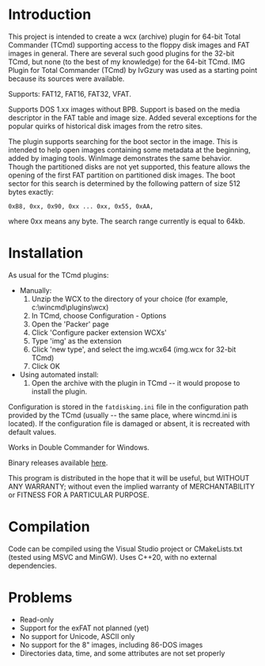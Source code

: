 Introduction
============

This project is intended to create a wcx (archive) plugin for 64-bit Total Commander (TCmd) 
supporting access to the floppy disk images and FAT images in general.
There are several such good plugins for the 32-bit TCmd, but none (to the best of my knowledge) for the 64-bit TCmd. 
IMG Plugin for Total Commander (TCmd) by IvGzury was used as a starting point because its sources were available.

Supports: FAT12, FAT16, FAT32, VFAT.

Supports DOS 1.xx images without BPB. Support is based on the media descriptor in the FAT table and image size. Added several exceptions 
for the popular quirks of historical disk images from the retro sites.

The plugin supports searching for the boot sector in the image. This is intended to help open images containing some metadata at 
the beginning, added by imaging tools. WinImage demonstrates the same behavior. Though the partitioned disks are not yet supported, 
this feature allows the opening of the first FAT partition on partitioned disk images. 
The boot sector for this search is determined by the following pattern of size 512 bytes exactly: 

`0xB8, 0xx, 0x90, 0xx ... 0xx, 0x55, 0xAA,`

where 0xx means any byte. The search range currently is equal to 64kb.

Installation
============

As usual for the TCmd plugins:
* Manually:
	1. Unzip the WCX to the directory of your choice (for example, c:\wincmd\plugins\wcx)
	2. In TCmd, choose Configuration - Options
	3. Open the 'Packer' page
	4. Click 'Configure packer extension WCXs'
	5. Type 'img' as the extension
	6. Click 'new type', and select the img.wcx64 (img.wcx for 32-bit TCmd)
	7. Click OK
* Using automated install:
	1. Open the archive with the plugin in TCmd -- it would propose to install the plugin. 

Configuration is stored in the `fatdiskimg.ini` file in the configuration path provided by the TCmd (usually -- the same place, where wincmd.ini is located). If the configuration file is damaged or absent, it is recreated with default values.

Works in Double Commander for Windows.

Binary releases available [here](https://github.com/indrekis/FDDImage_TCMD_plugin/releases).

This program is distributed in the hope that it will be useful,
but WITHOUT ANY WARRANTY; without even the implied warranty of
MERCHANTABILITY or FITNESS FOR A PARTICULAR PURPOSE.  

Compilation
===========

Code can be compiled using the Visual Studio project or CMakeLists.txt (tested using MSVC and MinGW). Uses C++20, with no external dependencies.

Problems
========
* Read-only
* Support for the exFAT not planned (yet) 
* No support for Unicode, ASCII only
* No support for the 8" images, including 86-DOS images
* Directories data, time, and some attributes are not set properly

